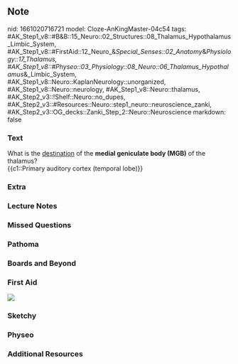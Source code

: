 ## Note
nid: 1661020716721
model: Cloze-AnKingMaster-04c54
tags: #AK_Step1_v8::#B&B::15_Neuro::02_Structures::08_Thalamus_Hypothalamus_Limbic_System, #AK_Step1_v8::#FirstAid::12_Neuro_&_Special_Senses::02_Anatomy_&_Physiology::17_Thalamus, #AK_Step1_v8::#Physeo::03_Physiology::08_Neuro::06_Thalamus_Hypothalamus_&_Limbic_System, #AK_Step1_v8::Neuro::KaplanNeurology::unorganized, #AK_Step1_v8::Neuro::neurology, #AK_Step1_v8::Neuro::thalamus, #AK_Step2_v3::!Shelf::Neuro::no_dupes, #AK_Step2_v3::#Resources::Neuro::step1_neuro::neuroscience_zanki, #AK_Step2_v3::OG_decks::Zanki_Step_2::Neuro::Neuroscience
markdown: false

### Text
<div>
  <div>
    What is the <u>destination</u> of the <b>medial geniculate body
    (MGB)</b> of the thalamus?
  </div>
  <div>
    {{c1::Primary auditory cortex (temporal lobe)}}
  </div>
</div>

### Extra


### Lecture Notes


### Missed Questions


### Pathoma


### Boards and Beyond


### First Aid
<img src="tmppCOfGi.png">

### Sketchy


### Physeo


### Additional Resources

